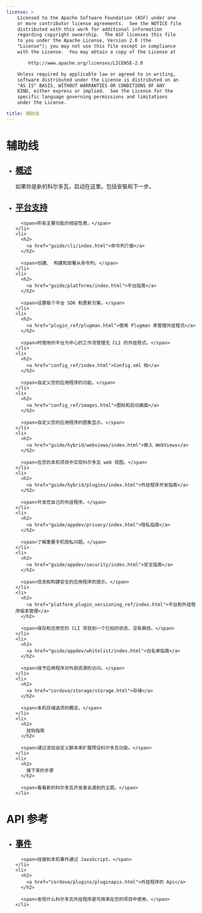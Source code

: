 ```yaml
---
license: >
    Licensed to the Apache Software Foundation (ASF) under one
    or more contributor license agreements.  See the NOTICE file
    distributed with this work for additional information
    regarding copyright ownership.  The ASF licenses this file
    to you under the Apache License, Version 2.0 (the
    "License"); you may not use this file except in compliance
    with the License.  You may obtain a copy of the License at

        http://www.apache.org/licenses/LICENSE-2.0

    Unless required by applicable law or agreed to in writing,
    software distributed under the License is distributed on an
    "AS IS" BASIS, WITHOUT WARRANTIES OR CONDITIONS OF ANY
    KIND, either express or implied.  See the License for the
    specific language governing permissions and limitations
    under the License.

title: 辅助线
---
```


<div id="home">
  <h1>
    辅助线
  </h1>

  <ul>
    <li>
      <h2>
        <a href="guide/overview/index.html">概述</a>
      </h2>
      <span>如果你是新的科尔多瓦，启动在这里。包括安裝和下一步。</span>
    </li>
    <li>
      <h2>
        <a href="guide/support/index.html">平台支持</a>
      </h2>

      <span>所有主要功能的相容性表。</span>
    </li>
    <li>
      <h2>
        <a href="guide/cli/index.html">命令列介面</a>
      </h2>

      <span>创建、 构建和部署从命令列。</span>
    </li>
    <li>
      <h2>
        <a href="guide/platforms/index.html">平台指南</a>
      </h2>

      <span>设置每个平台 SDK 和更新方案。</span>
    </li>
    <li>
      <h2>
        <a href="plugin_ref/plugman.html">使用 Plugman 来管理外挂程式</a>
      </h2>

      <span>时使用的平台为中心的工作流管理无 CLI 的外挂程式。</span>
    </li>
    <li>
      <h2>
        <a href="config_ref/index.html">Config.xml 档</a>
      </h2>

      <span>自定义您的应用程序的功能。</span>
    </li>
    <li>
      <h2>
        <a href="config_ref/images.html">图标和启动画面</a>
      </h2>

      <span>自定义您的应用程序的图象显示。</span>
    </li>
    <li>
      <h2>
        <a href="guide/hybrid/webviews/index.html">嵌入 WebViews</a>
      </h2>

      <span>在您的本机项目中实现科尔多瓦 web 视图。</span>
    </li>
    <li>
      <h2>
        <a href="guide/hybrid/plugins/index.html">外挂程序开发指南</a>
      </h2>

      <span>开发您自己的外挂程序。</span>
    </li>
    <li>
      <h2>
        <a href="guide/appdev/privacy/index.html">隐私指南</a>
      </h2>

      <span>了解重要手机隐私问题。</span>
    </li>
    <li>
      <h2>
        <a href="guide/appdev/security/index.html">安全指南</a>
      </h2>

      <span>信息和构建安全的应用程序的提示。</span>
    </li>
    <li>
      <h2>
        <a href="platform_plugin_versioning_ref/index.html">平台和外挂程序版本管理</a>
      </h2>

      <span>保存和还原您的 CLI 项目到一个已知的状态，没有麻烦。</span>
    </li>
    <li>
      <h2>
        <a href="guide/appdev/whitelist/index.html">白名单指南</a>
      </h2>

      <span>授予应用程序对外部资源的访问。</span>
    </li>
    <li>
      <h2>
        <a href="cordova/storage/storage.html">存储</a>
      </h2>

      <span>本机存储选项的概览。</span>
    </li>
    <li>
      <h2>
        挂钩指南
      </h2>

      <span>通过添加自定义脚本来扩展预设科尔多瓦功能。</span>
    </li>
    <li>
      <h2>
        接下来的步骤
      </h2>

      <span>看看新的科尔多瓦开发者会遇到的主题。</span>
    </li>
  </ul>

  <h1>
    API 参考
  </h1>

  <ul>
    <li>
      <h2>
        <a href="cordova/events/events.html">事件</a>
      </h2>

      <span>挂接到本机事件通过 JavaScript。</span>
    </li>
    <li>
      <h2>
        <a href="cordova/plugins/pluginapis.html">外挂程序的 Api</a>
      </h2>

      <span>发现什么科尔多瓦外挂程序是可用来在您的项目中使用。</span>
    </li>
  </ul>
</div>
